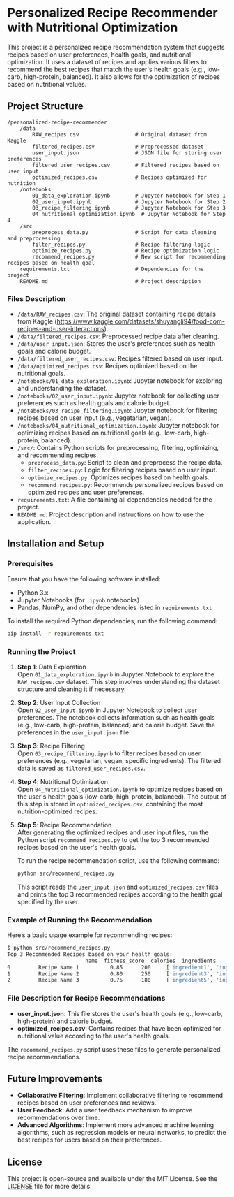 # Personalized Recipe Recommender with Nutritional Optimization

This project is a personalized recipe recommendation system that suggests recipes based on user preferences, health goals, and nutritional optimization. It uses a dataset of recipes and applies various filters to recommend the best recipes that match the user's health goals (e.g., low-carb, high-protein, balanced). It also allows for the optimization of recipes based on nutritional values.

## Project Structure
```
/personalized-recipe-recommender
    /data
        RAW_recipes.csv                  # Original dataset from Kaggle
        filtered_recipes.csv             # Preprocessed dataset
        user_input.json                  # JSON file for storing user preferences
        filtered_user_recipes.csv        # Filtered recipes based on user input
        optimized_recipes.csv            # Recipes optimized for nutrition
    /notebooks
        01_data_exploration.ipynb        # Jupyter Notebook for Step 1
        02_user_input.ipynb              # Jupyter Notebook for Step 2
        03_recipe_filtering.ipynb        # Jupyter Notebook for Step 3
        04_nutritional_optimization.ipynb  # Jupyter Notebook for Step 4
    /src
        preprocess_data.py               # Script for data cleaning and preprocessing
        filter_recipes.py                # Recipe filtering logic
        optimize_recipes.py              # Recipe optimization logic
        recommend_recipes.py             # New script for recommending recipes based on health goal
    requirements.txt                     # Dependencies for the project
    README.md                            # Project description
```


### Files Description

- `/data/RAW_recipes.csv`: The original dataset containing recipe details from Kaggle (https://www.kaggle.com/datasets/shuyangli94/food-com-recipes-and-user-interactions).
- `/data/filtered_recipes.csv`: Preprocessed recipe data after cleaning.
- `/data/user_input.json`: Stores the user's preferences such as health goals and calorie budget.
- `/data/filtered_user_recipes.csv`: Recipes filtered based on user input.
- `/data/optimized_recipes.csv`: Recipes optimized based on the nutritional goals.
- `/notebooks/01_data_exploration.ipynb`: Jupyter notebook for exploring and understanding the dataset.
- `/notebooks/02_user_input.ipynb`: Jupyter notebook for collecting user preferences such as health goals and calorie budget.
- `/notebooks/03_recipe_filtering.ipynb`: Jupyter notebook for filtering recipes based on user input (e.g., vegetarian, vegan).
- `/notebooks/04_nutritional_optimization.ipynb`: Jupyter notebook for optimizing recipes based on nutritional goals (e.g., low-carb, high-protein, balanced).
- `/src/`: Contains Python scripts for preprocessing, filtering, optimizing, and recommending recipes.
    - `preprocess_data.py`: Script to clean and preprocess the recipe data.
    - `filter_recipes.py`: Logic for filtering recipes based on user input.
    - `optimize_recipes.py`: Optimizes recipes based on health goals.
    - `recommend_recipes.py`: Recommends personalized recipes based on optimized recipes and user preferences.
- `requirements.txt`: A file containing all dependencies needed for the project.
- `README.md`: Project description and instructions on how to use the application.

## Installation and Setup

### Prerequisites

Ensure that you have the following software installed:

- Python 3.x
- Jupyter Notebooks (for `.ipynb` notebooks)
- Pandas, NumPy, and other dependencies listed in `requirements.txt`

To install the required Python dependencies, run the following command:

```bash
pip install -r requirements.txt
```

### Running the Project

1. **Step 1**: Data Exploration  
   Open `01_data_exploration.ipynb` in Jupyter Notebook to explore the `RAW_recipes.csv` dataset. This step involves understanding the dataset structure and cleaning it if necessary.

2. **Step 2**: User Input Collection  
   Open `02_user_input.ipynb` in Jupyter Notebook to collect user preferences. The notebook collects information such as health goals (e.g., low-carb, high-protein, balanced) and calorie budget. Save the preferences in the `user_input.json` file.

3. **Step 3**: Recipe Filtering  
   Open `03_recipe_filtering.ipynb` to filter recipes based on user preferences (e.g., vegetarian, vegan, specific ingredients). The filtered data is saved as `filtered_user_recipes.csv`.

4. **Step 4**: Nutritional Optimization  
   Open `04_nutritional_optimization.ipynb` to optimize recipes based on the user's health goals (low-carb, high-protein, balanced). The output of this step is stored in `optimized_recipes.csv`, containing the most nutrition-optimized recipes.

5. **Step 5**: Recipe Recommendation  
   After generating the optimized recipes and user input files, run the Python script `recommend_recipes.py` to get the top 3 recommended recipes based on the user's health goals.

   To run the recipe recommendation script, use the following command:

   ```bash
   python src/recommend_recipes.py
   ```

   This script reads the `user_input.json` and `optimized_recipes.csv` files and prints the top 3 recommended recipes according to the health goal specified by the user.

### Example of Running the Recommendation

Here’s a basic usage example for recommending recipes:

```bash
$ python src/recommend_recipes.py
Top 3 Recommended Recipes based on your health goals:
                         name  fitness_score  calories  ingredients
0         Recipe Name 1          0.85      200     ['ingredient1', 'ingredient2']
1         Recipe Name 2          0.80      250     ['ingredient3', 'ingredient4']
2         Recipe Name 3          0.75      180     ['ingredient5', 'ingredient6']
```

### File Description for Recipe Recommendations

- **user_input.json**: This file stores the user's health goals (e.g., low-carb, high-protein) and calorie budget.
- **optimized_recipes.csv**: Contains recipes that have been optimized for nutritional value according to the user's health goals.

The `recommend_recipes.py` script uses these files to generate personalized recipe recommendations.

## Future Improvements

- **Collaborative Filtering**: Implement collaborative filtering to recommend recipes based on user preferences and reviews.
- **User Feedback**: Add a user feedback mechanism to improve recommendations over time.
- **Advanced Algorithms**: Implement more advanced machine learning algorithms, such as regression models or neural networks, to predict the best recipes for users based on their preferences.

## License

This project is open-source and available under the MIT License. See the [LICENSE](LICENSE) file for more details.
